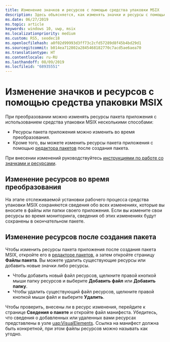 ```yaml
---
title: Изменение значков и ресурсов с помощью средства упаковки MSIX
description: Здесь объясняется, как изменять значки и ресурсы с помощью средства упаковки MSIX.
ms.date: 06/27/2019
ms.topic: article
keywords: windows 10, uwp, msix
ms.localizationpriority: medium
ms.custom: RS5, seodec18
ms.openlocfilehash: a0f02d99993d3ff73c2cfd57289d8f45b4bd29d1
ms.sourcegitcommit: b014ea712802a2845468182770c7acd5ae6aea70
ms.translationtype: HT
ms.contentlocale: ru-RU
ms.lasthandoff: 08/09/2019
ms.locfileid: "68935551"
---
```

# <a name="edit-icons-and-assets-using-the-msix-packaging-tool"></a>Изменение значков и ресурсов с помощью средства упаковки MSIX

При преобразовании можно изменять ресурсы пакета приложения с использованием средства упаковки MSIX несколькими способами:

* Ресурсы пакета приложения можно изменить во время преобразования.
* Кроме того, вы можете изменить ресурсы пакета приложения с помощью [редактора пакетов](package-editor.md) после создания пакета.

При внесении изменений руководствуйтесь [инструкциями по работе со значками и ресурсами](https://docs.microsoft.com/windows/uwp/design/style/app-icons-and-logos).

## <a name="modify-assets-during-the-conversion-process"></a>Изменение ресурсов во время преобразования

На этапе отслеживаемой установки рабочего процесса средства упаковки MSIX сохраняются сведения обо всех изменениях, которые вы вносите в файлы или папки своего приложения. Если вы измените свои ресурсы во время мониторинга, сведения об этих изменениях будут сохранены в окончательном пакете.

## <a name="modify-assets-after-your-package-has-been-created"></a>Изменение ресурсов после создания пакета

Чтобы изменить ресурсы пакета приложения после создания пакета MSIX, откройте его в [редакторе пакетов](package-editor.md), а затем откройте страницу **Файлы пакета**. Вы можете удалить существующие ресурсы или добавить новые значки либо ресурсы.

- Чтобы добавить новый файл ресурсов, щелкните правой кнопкой мыши папку ресурсов и выберите **Добавить файл** или **Добавить папку**.
- Чтобы удалить существующий файл ресурсов, щелкните правой кнопкой мыши файл и выберите **Удалить**.

Чтобы проверить, внесены ли в ресурс изменения, перейдите к странице **Сведения о пакете** и откройте файл манифеста. Убедитесь, что сведения о добавленных или удаленных вами ресурсах представлены в узле [uap:VisualElements](https://docs.microsoft.com/en-us/uwp/schemas/appxpackage/uapmanifestschema/element-uap-visualelements). Ссылка на манифест должна быть конкретной, при этом файлы ресурсов можно называть как угодно. 
